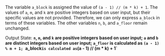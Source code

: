 The variable `a_block` is assigned the value of `(a - 1) // (m * k) + 1`. The values of `a`, `m`, and `k` are positive integers based on user input, but their specific values are not provided. Therefore, we can only express `a_block` in terms of these variables. The other variables `n`, `b`, and `a_floor` remain unchanged.

Output State: **`n`, `m`, and `k` are positive integers based on user input; `a` and `b` are distinct integers based on user input; `a_floor` is calculated as `(a - 1) % m + 1; `a_block` is calculated as `(a - 1) // (m * k) + 1`**